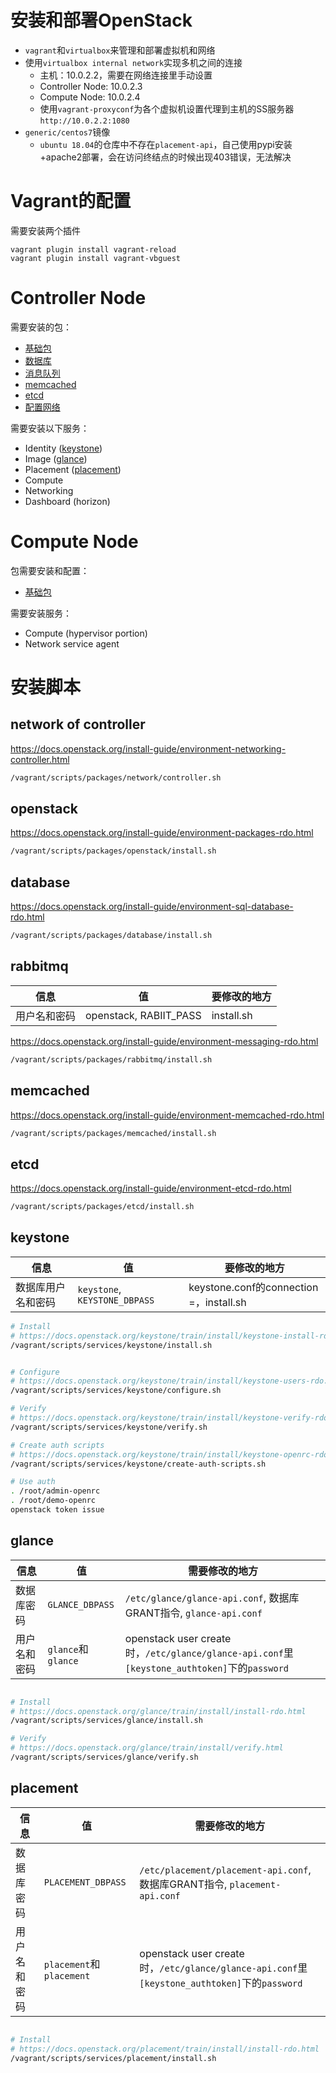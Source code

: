 # 安装和部署OpenStack

- `vagrant`和`virtualbox`来管理和部署虚拟机和网络
- 使用`virtualbox internal network`实现多机之间的连接
  - 主机：10.0.2.2，需要在网络连接里手动设置
  - Controller Node: 10.0.2.3
  - Compute Node: 10.0.2.4
  - 使用`vagrant-proxyconf`为各个虚拟机设置代理到主机的SS服务器`http://10.0.2.2:1080`
- `generic/centos7`镜像
    - `ubuntu 18.04`的仓库中不存在`placement-api`，自己使用pypi安装+apache2部署，会在访问终结点的时候出现403错误，无法解决

# Vagrant的配置

需要安装两个插件
```
vagrant plugin install vagrant-reload
vagrant plugin install vagrant-vbguest
```

# Controller Node

需要安装的包：
- [基础包](#openstack)
- [数据库](#database)
- [消息队列](#rabbitmq)
- [memcached](#memcached)
- [etcd](#etcd)
- [配置网络](#network-of-controller)

需要安装以下服务：
- Identity ([keystone](#keystone))
- Image ([glance](#glance))
- Placement ([placement](#placement))
- Compute
- Networking
- Dashboard (horizon)

# Compute Node

包需要安装和配置：
- [基础包](#openstack)

需要安装服务：
- Compute (hypervisor portion)
- Network service agent

# 安装脚本
## network of controller

https://docs.openstack.org/install-guide/environment-networking-controller.html

```bash
/vagrant/scripts/packages/network/controller.sh
```

## openstack

https://docs.openstack.org/install-guide/environment-packages-rdo.html

```bash
/vagrant/scripts/packages/openstack/install.sh
```

## database

https://docs.openstack.org/install-guide/environment-sql-database-rdo.html

```bash
/vagrant/scripts/packages/database/install.sh
```

## rabbitmq

| 信息         | 值                     | 要修改的地方 |
| ------------ | ---------------------- | ------------ |
| 用户名和密码 | openstack, RABIIT_PASS | install.sh   |

https://docs.openstack.org/install-guide/environment-messaging-rdo.html

```bash
/vagrant/scripts/packages/rabbitmq/install.sh
```

## memcached

https://docs.openstack.org/install-guide/environment-memcached-rdo.html

```bash
/vagrant/scripts/packages/memcached/install.sh
```

## etcd

https://docs.openstack.org/install-guide/environment-etcd-rdo.html

```bash
/vagrant/scripts/packages/etcd/install.sh
```

## keystone

| 信息         | 值                     | 要修改的地方 |
| ------------ | ---------------------- | ------------ |
| 数据库用户名和密码 | `keystone`, `KEYSTONE_DBPASS` | keystone.conf的connection =，install.sh   |

```bash
# Install
# https://docs.openstack.org/keystone/train/install/keystone-install-rdo.html
/vagrant/scripts/services/keystone/install.sh


# Configure
# https://docs.openstack.org/keystone/train/install/keystone-users-rdo.html
/vagrant/scripts/services/keystone/configure.sh

# Verify
# https://docs.openstack.org/keystone/train/install/keystone-verify-rdo.html
/vagrant/scripts/services/keystone/verify.sh

# Create auth scripts
# https://docs.openstack.org/keystone/train/install/keystone-openrc-rdo.html
/vagrant/scripts/services/keystone/create-auth-scripts.sh

# Use auth
. /root/admin-openrc
. /root/demo-openrc
openstack token issue
```

## glance


| 信息         | 值                 | 需要修改的地方                                                                               |
| ------------ | ------------------ | -------------------------------------------------------------------------------------------- |
| 数据库密码   | `GLANCE_DBPASS`    | `/etc/glance/glance-api.conf`, 数据库GRANT指令, `glance-api.conf`                            |
| 用户名和密码 | `glance`和`glance` | openstack user create时，`/etc/glance/glance-api.conf`里`[keystone_authtoken]`下的`password` |

```bash

# Install
# https://docs.openstack.org/glance/train/install/install-rdo.html
/vagrant/scripts/services/glance/install.sh

# Verify
# https://docs.openstack.org/glance/train/install/verify.html
/vagrant/scripts/services/glance/verify.sh

```

## placement

| 信息         | 值                       | 需要修改的地方                                                                               |
| ------------ | ------------------------ | -------------------------------------------------------------------------------------------- |
| 数据库密码   | `PLACEMENT_DBPASS`       | `/etc/placement/placement-api.conf`, 数据库GRANT指令, `placement-api.conf`                   |
| 用户名和密码 | `placement`和`placement` | openstack user create时，`/etc/glance/glance-api.conf`里`[keystone_authtoken]`下的`password` |

```bash

# Install
# https://docs.openstack.org/placement/train/install/install-rdo.html
/vagrant/scripts/services/placement/install.sh

```